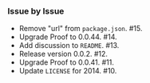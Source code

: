 ### Issue by Issue

 * Remove "url" from `package.json`. #15.
 * Upgrade Proof to 0.0.44. #14.
 * Add discussion to `README`. #13.
 * Release version 0.0.2. #12.
 * Upgrade Proof to 0.0.41. #11.
 * Update `LICENSE` for 2014. #10.
